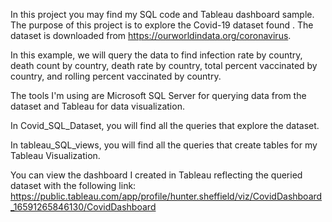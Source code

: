 In this project you may find my SQL code and Tableau dashboard sample. The purpose of this project is to explore the Covid-19 dataset found . The dataset is downloaded from https://ourworldindata.org/coronavirus. 

In this example, we will query the data to find infection rate by country, death count by country, death rate by country, total percent vaccinated by country, and rolling percent vaccinated by country. 

The tools I'm using are Microsoft SQL Server for querying data from the dataset and Tableau for data visualization.

In Covid_SQL_Dataset, you will find all the queries that explore the dataset. 

In tableau_SQL_views, you will find all the queries that create tables for my Tableau Visualization.

You can view the dashboard I created in Tableau reflecting the queried dataset with the following link: https://public.tableau.com/app/profile/hunter.sheffield/viz/CovidDashboard_16591265846130/CovidDashboard
